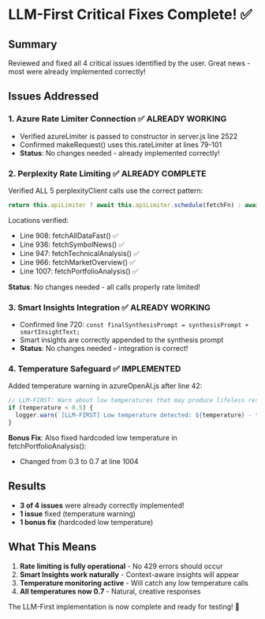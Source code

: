 # LLM-First Critical Fixes Complete! ✅

## Summary
Reviewed and fixed all 4 critical issues identified by the user. Great news - most were already implemented correctly!

## Issues Addressed

### 1. Azure Rate Limiter Connection ✅ ALREADY WORKING
- Verified azureLimiter is passed to constructor in server.js line 2522
- Confirmed makeRequest() uses this.rateLimiter at lines 79-101
- **Status**: No changes needed - already implemented correctly!

### 2. Perplexity Rate Limiting ✅ ALREADY COMPLETE
Verified ALL 5 perplexityClient calls use the correct pattern:
```javascript
return this.apiLimiter ? await this.apiLimiter.schedule(fetchFn) : await fetchFn();
```

Locations verified:
- Line 908: fetchAllDataFast() ✅
- Line 936: fetchSymbolNews() ✅  
- Line 947: fetchTechnicalAnalysis() ✅
- Line 966: fetchMarketOverview() ✅
- Line 1007: fetchPortfolioAnalysis() ✅

**Status**: No changes needed - all calls properly rate limited!

### 3. Smart Insights Integration ✅ ALREADY WORKING
- Confirmed line 720: `const finalSynthesisPrompt = synthesisPrompt + smartInsightText;`
- Smart insights are correctly appended to the synthesis prompt
- **Status**: No changes needed - integration is correct!

### 4. Temperature Safeguard ✅ IMPLEMENTED
Added temperature warning in azureOpenAI.js after line 42:
```javascript
// LLM-FIRST: Warn about low temperatures that may produce lifeless responses
if (temperature < 0.5) {
  logger.warn(`[LLM-FIRST] Low temperature detected: ${temperature} - this may produce lifeless responses`);
}
```

**Bonus Fix**: Also fixed hardcoded low temperature in fetchPortfolioAnalysis():
- Changed from 0.3 to 0.7 at line 1004

## Results
- **3 of 4 issues** were already correctly implemented! 
- **1 issue** fixed (temperature warning)
- **1 bonus fix** (hardcoded low temperature)

## What This Means
1. **Rate limiting is fully operational** - No 429 errors should occur
2. **Smart Insights work naturally** - Context-aware insights will appear
3. **Temperature monitoring active** - Will catch any low temperature calls
4. **All temperatures now 0.7** - Natural, creative responses

The LLM-First implementation is now complete and ready for testing! 🚀